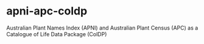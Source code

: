 # apni-apc-coldp
Australian Plant Names Index (APNI) and Australian Plant Census (APC) as a Catalogue of Life Data Package (ColDP)
